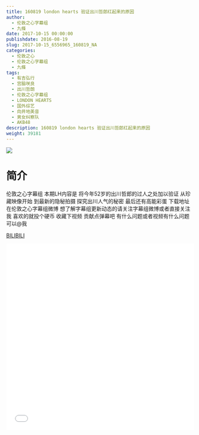 ```yaml
---
title: 160819 london hearts 验证出川哲郎红起来的原因
author: 
  - 伦敦之心字幕组
  - 九條
date: 2017-10-15 00:00:00
publishdate: 2016-08-19
slug: 2017-10-15_6556965_160819_NA
categories: 
  - 伦敦之心
  - 伦敦之心字幕组
  - 九條
tags: 
  - 有吉弘行
  - 宫脇咲良
  - 出川哲朗
  - 伦敦之心字幕组
  - LONDON HEARTS
  - 国外综艺
  - 向井地美音
  - 男女纠察队
  - AKB48
description: 160819 london hearts 验证出川哲郎红起来的原因
weight: 39181
---
```


![](https://i.imgur.com/vxecuXm.jpg)

# 简介  
伦敦之心字幕组 本期LH内容是 将今年52岁的出川哲郎的过人之处加以验证 从珍藏映像开始 到最新的隐秘拍摄 探究出川人气的秘密 最后还有高能彩蛋 下载地址在伦敦之心字幕组微博 想了解字幕组更新动态的请关注字幕组微博或者直接关注我 喜欢的就投个硬币 收藏下视频 贡献点弹幕吧
有什么问题或者视频有什么问题可以@我

  [BILIBILI](https://www.bilibili.com/video/av6556965/)


  <iframe src="//www.bilibili.com/html/html5player.html?cid=10667115&aid=6556965" width="100%" height="500" frameborder="0" allowfullscreen="allowfullscreen"></iframe>
